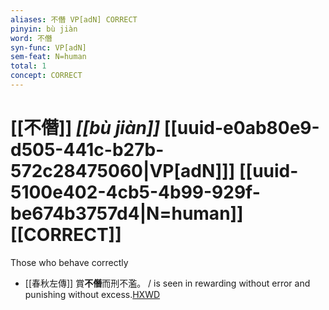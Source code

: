 ```yaml
---
aliases: 不僭 VP[adN] CORRECT
pinyin: bù jiàn
word: 不僭
syn-func: VP[adN]
sem-feat: N=human
total: 1
concept: CORRECT 
---
```

# [[不僭]] *[[bù jiàn]]*  [[uuid-e0ab80e9-d505-441c-b27b-572c28475060|VP[adN]]] [[uuid-5100e402-4cb5-4b99-929f-be674b3757d4|N=human]] [[CORRECT]]
Those who behave correctly
 - [[春秋左傳]] 賞**不僭**而刑不濫。 / is seen in rewarding without error and punishing without excess.[HXWD](https://hxwd.org/textview.html?location=KR1e0001_tls_009-656a.24)